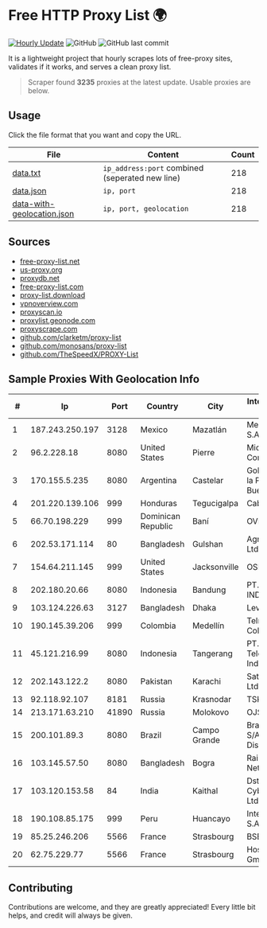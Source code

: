 
# Free HTTP Proxy List 🌍

[![Hourly Update](https://github.com/mertguvencli/http-proxy-list/actions/workflows/main.yml/badge.svg?branch=main)](https://github.com/mertguvencli/http-proxy-list/actions/workflows/main.yml)
![GitHub](https://img.shields.io/github/license/mertguvencli/http-proxy-list)
![GitHub last commit](https://img.shields.io/github/last-commit/mertguvencli/http-proxy-list)

It is a lightweight project that hourly scrapes lots of free-proxy sites, validates if it works, and serves a clean proxy list.


> Scraper found **3235** proxies at the latest update. Usable proxies are below.

## Usage

Click the file format that you want and copy the URL.


|File|Content|Count|
|----|-------|-----|
|[data.txt](https://raw.githubusercontent.com/mertguvencli/http-proxy-list/main/proxy-list/data.txt)|`ip_address:port` combined (seperated new line)|218|
|[data.json](https://raw.githubusercontent.com/mertguvencli/http-proxy-list/main/proxy-list/data.json)|`ip, port`|218|
|[data-with-geolocation.json](https://raw.githubusercontent.com/mertguvencli/http-proxy-list/main/proxy-list/data-with-geolocation.json)|`ip, port, geolocation`|218|

## Sources

* [free-proxy-list.net](https://free-proxy-list.net)
* [us-proxy.org](https://www.us-proxy.org)
* [proxydb.net](http://proxydb.net)
* [free-proxy-list.com](https://free-proxy-list.com/?page=&port=&type%5B%5D=http&type%5B%5D=https&up_time=0&search=Search)
* [proxy-list.download](https://www.proxy-list.download/HTTP)
* [vpnoverview.com](https://vpnoverview.com/privacy/anonymous-browsing/free-proxy-servers)
* [proxyscan.io](https://www.proxyscan.io)
* [proxylist.geonode.com](https://proxylist.geonode.com/api/proxy-list?limit=300&page=1&sort_by=lastChecked&sort_type=desc&protocols=http,https)
* [proxyscrape.com](https://api.proxyscrape.com/v2/?request=displayproxies&protocol=http&timeout=10000&country=all&ssl=all&anonymity=all)
* [github.com/clarketm/proxy-list](https://raw.githubusercontent.com/clarketm/proxy-list/master/proxy-list-raw.txt)
* [github.com/monosans/proxy-list](https://raw.githubusercontent.com/monosans/proxy-list/main/proxies/http.txt)
* [github.com/TheSpeedX/PROXY-List](https://raw.githubusercontent.com/TheSpeedX/PROXY-List/master/http.txt)


## Sample Proxies With Geolocation Info

|#|Ip|Port|Country|City|Internet Service Provider|
|-|--|----|-------|----|-------------------------|
|1|187.243.250.197|3128|Mexico|Mazatlán|Mega Cable, S.A. de C.V.|
|2|96.2.228.18|8080|United States|Pierre|Midcontinent Communications|
|3|170.155.5.235|8080|Argentina|Castelar|Gobernacion de la Provincia de Buenos Aires|
|4|201.220.139.106|999|Honduras|Tegucigalpa|Cablecolor S.A.|
|5|66.70.198.229|999|Dominican Republic|Baní|OVH Hosting|
|6|202.53.171.114|80|Bangladesh|Gulshan|Agni Systems Ltd.|
|7|154.64.211.145|999|United States|Jacksonville|OSNET Wireless|
|8|202.180.20.66|8080|Indonesia|Bandung|PT. HIPERNET INDODATA|
|9|103.124.226.63|3127|Bangladesh|Dhaka|Level3|
|10|190.145.39.206|999|Colombia|Medellín|Telmex Colombia S.A.|
|11|45.121.216.99|8080|Indonesia|Tangerang|PT. Mora Telematika Indonesia|
|12|202.143.122.2|8080|Pakistan|Karachi|Satcomm (Pvt.) Ltd.|
|13|92.118.92.107|8181|Russia|Krasnodar|TSK LLC|
|14|213.171.63.210|41890|Russia|Molokovo|OJSC Comcor|
|15|200.101.89.3|8080|Brazil|Campo Grande|Brasil Telecom S/A - Filial Distrito Federal|
|16|103.145.57.50|8080|Bangladesh|Bogra|Rainbow Network|
|17|103.120.153.58|84|India|Kaithal|Dstech Cyberspace Pvt Ltd|
|18|190.108.85.175|999|Peru|Huancayo|Internexa Peru S.A|
|19|85.25.246.206|5566|France|Strasbourg|BSB-SERVICE|
|20|62.75.229.77|5566|France|Strasbourg|Host Europe GmbH|



## Contributing

Contributions are welcome, and they are greatly appreciated! Every
little bit helps, and credit will always be given.

